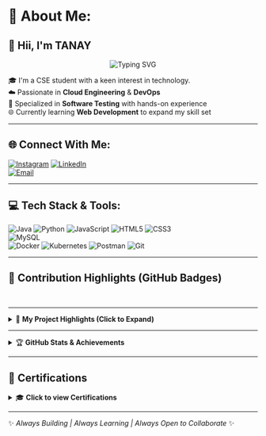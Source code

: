 # 💫 About Me:
## 👋 Hii, I'm TANAY

<p align="center">
  <img src="https://readme-typing-svg.demolab.com?font=Fira+Code&duration=3000&pause=1000&color=1ABC9C&center=true&width=435&lines=Cloud+Engineer+%7C+DevOps+Engineer;Software+Tester+%7C+Web+Developer;Learning+Full-Stack+%7C+Tech+Explorer" alt="Typing SVG" />
</p>

🎓 I'm a CSE student with a keen interest in technology.  
☁️ Passionate in **Cloud Engineering** & **DevOps**  
🧪 Specialized in **Software Testing** with hands-on experience  
🌐 Currently learning **Web Development** to expand my skill set  

---

## 🌐 Connect With Me:
[![Instagram](https://img.shields.io/badge/Instagram-%23E4405F.svg?logo=Instagram&logoColor=white)](https://instagram.com/tanay_hanra) 
[![LinkedIn](https://img.shields.io/badge/LinkedIn-%230077B5.svg?logo=linkedin&logoColor=white)](https://www.linkedin.com/in/tanay-hanra-8a4513248)  
[![Email](https://img.shields.io/badge/Email-D14836?logo=gmail&logoColor=white)](mailto:hanratanay@gmail.com)

---

## 💻 Tech Stack & Tools:
![Java](https://img.shields.io/badge/java-%23ED8B00.svg?style=for-the-badge&logo=openjdk&logoColor=white) 
![Python](https://img.shields.io/badge/python-3670A0?style=for-the-badge&logo=python&logoColor=ffdd54) 
![JavaScript](https://img.shields.io/badge/javascript-%23323330.svg?style=for-the-badge&logo=javascript&logoColor=%23F7DF1E) 
![HTML5](https://img.shields.io/badge/html5-%23E34F26.svg?style=for-the-badge&logo=html5&logoColor=white) 
![CSS3](https://img.shields.io/badge/css3-%231572B6.svg?style=for-the-badge&logo=css3&logoColor=white)  
![MySQL](https://img.shields.io/badge/mysql-4479A1.svg?style=for-the-badge&logo=mysql&logoColor=white)  
![Docker](https://img.shields.io/badge/docker-%230db7ed.svg?style=for-the-badge&logo=docker&logoColor=white) 
![Kubernetes](https://img.shields.io/badge/kubernetes-%23326ce5.svg?style=for-the-badge&logo=kubernetes&logoColor=white) 
![Postman](https://img.shields.io/badge/Postman-FF6C37?style=for-the-badge&logo=postman&logoColor=white) 
![Git](https://img.shields.io/badge/git-%23F05033.svg?style=for-the-badge&logo=git&logoColor=white) 

---

## 🧠 Contribution Highlights (GitHub Badges)
<style>
  @keyframes flip {
    0% { transform: rotateY(0deg); }
    100% { transform: rotateY(360deg); }
  }

  .flip-badge {
    display: inline-block;
    animation: flip 2s infinite;
  }

  .badge-container {
    display: flex;
    justify-content: center;
    align-items: center;
    gap: 10px;
    opacity: 0;
    animation: fadeIn 2s ease-in forwards;
    animation-delay: 2s;
  }

  .badge-container img {
    transition: transform 0.5s;
  }

  .badge-container img:hover {
    transform: scale(1.1) rotateY(180deg);
  }

  @keyframes fadeIn {
    from {
      opacity: 0;
    }
    to {
      opacity: 1;
    }
  }

  /* 3D Effect for GitHub Stats */
  .github-stats {
    transform-style: preserve-3d;
    animation: rotate3D 10s infinite linear;
  }

  @keyframes rotate3D {
    0% { transform: rotateY(0deg); }
    100% { transform: rotateY(360deg); }
  }
</style>

<div class="badge-container">
  <div class="flip-badge">
    <img src="https://img.shields.io/github/stars/Tanayhanra2004?style=social" />
  </div>
  <div class="flip-badge">
    <img src="https://img.shields.io/github/commits-since/Tanayhanra2004/main?label=Commits&style=flat-square" />
  </div>
  <div class="flip-badge">
    <img src="https://img.shields.io/github/issues/Tanayhanra2004?style=flat-square" />
  </div>
  <div class="flip-badge">
    <img src="https://img.shields.io/github/pull-requests/Tanayhanra2004?style=flat-square" />
  </div>
  <div class="flip-badge">
    <img src="https://img.shields.io/github/repo-size/Tanayhanra2004/Tanayhanra2004?style=flat-square" />
  </div>
</div>

---

<details>
<summary>📁 <strong>My Project Highlights (Click to Expand)</strong></summary>

### 🛠️ Key Projects:
- 📦 **E-commerce REST API** – Node.js, Express, MongoDB, JWT, Postman tested.
- 🎮 **Python Ludo & Snake Games** – Classic board and arcade games made with Python.
- 🌐 **Restaurant Web App** – HTML/CSS/JS based modern responsive website.
- 🔍 **Software Testing with Postman** – Automated API testing with assertions & collection flows.
- ☁️ **Cloud Simulation Project** – OpenStack-based private cloud setup and demo.

</details>

---

<details>
<summary>🏆 <strong>GitHub Stats & Achievements</strong></summary>

<!-- Add 3D Animation on Stats -->
<p align="center" class="github-stats">
  <img src="https://github-readme-stats.vercel.app/api?username=Tanayhanra2004&theme=gruvbox&hide_border=false&include_all_commits=true&count_private=true" />
</p>
<p align="center" class="github-stats">
  <img src="https://github-readme-streak-stats.herokuapp.com/?user=Tanayhanra2004&theme=gruvbox&hide_border=false" />
</p>
<p align="center" class="github-stats">
  <img src="https://github-readme-stats.vercel.app/api/top-langs/?username=Tanayhanra2004&theme=gruvbox&layout=compact&hide_border=false" />
</p>
<p align="center" class="github-stats">
  <img src="https://github-profile-trophy.vercel.app/?username=Tanayhanra2004&theme=gruvbox&margin-w=15&no-frame=false" />
</p>

</details>

---

## 📜 Certifications

<details>
<summary>🎓 <strong>Click to view Certifications</strong></summary>

- 🧠 **Generative AI** – _Coursera_
- ☁️ **Cloud Computing (NPTEL)** – _IIT Kharagpur_
- 🛠️ **Software Testing Masterclass** – _Udemy_
- 🐍 **Python Development** – _CipherSchool_
- 🔐 **DevOps Bootcamp** – _Great Learning_

</details>

---

✨ _Always Building | Always Learning | Always Open to Collaborate_ ✨

